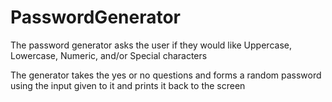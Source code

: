 # PasswordGenerator

The password generator asks the user if they would like Uppercase, Lowercase, Numeric, and/or Special characters

The generator takes the yes or no questions and forms a random password using the input given to it and prints it back to the screen